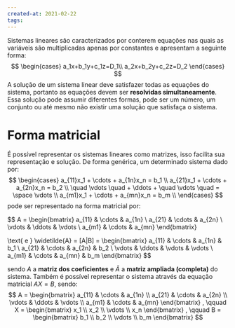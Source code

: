 ```yaml
---
created-at: 2021-02-22
tags:
---
```

Sistemas lineares são caracterizados por conterem equações nas quais as variáveis são multiplicadas apenas por constantes e apresentam a seguinte forma:
$$
\begin{cases}
  a_1x+b_1y+c_1z=D_1\\
  a_2x+b_2y+c_2z=D_2
\end{cases}
$$
A solução de um sistema linear deve satisfazer todas as equações do sistema, portanto as equações devem ser **resolvidas simultaneamente**. Essa solução pode assumir diferentes formas, pode ser um número, um conjunto ou até mesmo não existir uma solução que satisfaça o sistema.

# Forma matricial
É possível representar os sistemas lineares como matrizes, isso facilita sua representação e solução. De forma genérica, um determinado sistema dado por:
$$
\begin{cases}
    a_{11}x_1 + \cdots + a_{1n}x_n = b_1 \\
    a_{21}x_1 + \cdots + a_{2n}x_n = b_2 \\
    \quad \vdots \quad + \ddots + \quad \vdots \quad = \space \vdots \\
    a_{m1}x_1 + \cdots + a_{mn}x_n = b_m \\
\end{cases}
$$
pode ser representado na forma matricial por:

$$
A =
\begin{bmatrix}
a_{11} & \cdots & a_{1n} \\
a_{21} & \cdots & a_{2n} \\
\vdots & \ddots & \vdots \\
a_{m1} & \cdots & a_{mn}
\end{bmatrix}

\text{ e }
\widetilde{A} = [A|B] =
\begin{bmatrix}
a_{11} & \cdots & a_{1n} & b_1 \\
a_{21} & \cdots & a_{2n} & b_2 \\
\vdots & \ddots & \vdots & \vdots \\
a_{m1} & \cdots & a_{mn} & b_m
\end{bmatrix}
$$

sendo $A$ a **matriz dos coeficientes** e $\widetilde{A}$ a **matriz ampliada (completa)** do sistema.
Também é possível representar o sistema através da equação matricial $AX=B$, sendo:
$$
A =
\begin{bmatrix}
a_{11} & \cdots & a_{1n} \\
a_{21} & \cdots & a_{2n} \\
\vdots & \ddots & \vdots \\
a_{m1} & \cdots & a_{mn}
\end{bmatrix}
, \qquad
X =
\begin{bmatrix}
x_1 \\
x_2 \\
\vdots \\
x_n
\end{bmatrix}
, \qquad
B =
\begin{bmatrix}
b_1 \\
b_2 \\
\vdots \\
b_m
\end{bmatrix}
$$